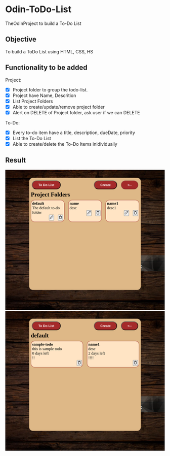 # Odin-ToDo-List
TheOdinProject to build a To-Do List

## Objective
To build a ToDo List using HTML, CSS, HS

## Functionality to be added

Project: 
- [x] Project folder to group the todo-list.
- [x] Project have Name, Descrition
- [x] List Project Folders
- [x] Able to create/update/remove project folder
- [x] Alert on DELETE of Project folder, ask user if we can DELETE

To-Do:
- [x] Every to-do item have a title, description, dueDate, priority
- [x] List the To-Do List
- [x] Able to create/delete the To-Do Items inidividually

## Result
![project-folder](./assets/project-folder.png)
![todo-list](./assets/todo-pic.png)